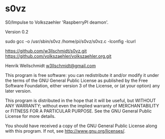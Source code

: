 s0vz
====

S0/Impulse to Volkszaehler 'RaspberryPI deamon'.

Version 0.2

sudo gcc -o /usr/sbin/s0vz /home/pi/s0vz/s0vz.c -lconfig -lcurl

https://github.com/w3llschmidt/s0vz.git  
https://github.com/volkszaehler/volkszaehler.org.git  

Henrik Wellschmidt  <w3llschmidt@gmail.com>  

This program is free software: you can redistribute it and/or modify
it under the terms of the GNU General Public License as published by
the Free Software Foundation, either version 3 of the License, or
(at your option) any later version.

This program is distributed in the hope that it will be useful,
but WITHOUT ANY WARRANTY; without even the implied warranty of
MERCHANTABILITY or FITNESS FOR A PARTICULAR PURPOSE.  See the
GNU General Public License for more details.

You should have received a copy of the GNU General Public License
along with this program.  If not, see <http://www.gnu.org/licenses/>.
